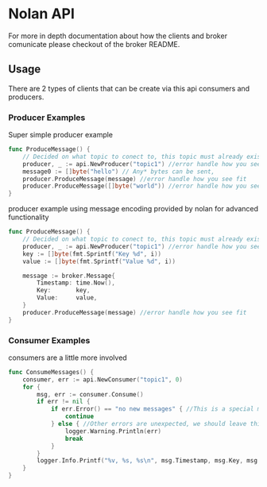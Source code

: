 # Nolan API

For more in depth documentation about how the clients and broker comunicate please checkout of the broker README.

## Usage

There are 2 types of clients that can be create via this api consumers and producers.

### Producer Examples

Super simple producer example

``` go
func ProduceMessage() {
    // Decided on what topic to conect to, this topic must already exist
    producer, _ := api.NewProducer("topic1") //error handle how you see fit
    message0 := []byte("hello") // Any* bytes can be sent,
    producer.ProduceMessage(message) //error handle how you see fit
    producer.ProduceMessage([]byte("world")) //error handle how you see fit
}
```

producer example using message encoding provided by nolan for advanced functionality

``` go
func ProduceMessage() {
    // Decided on what topic to conect to, this topic must already exist
    producer, _ := api.NewProducer("topic1") //error handle how you see fit
    key := []byte(fmt.Sprintf("Key %d", i))
    value := []byte(fmt.Sprintf("Value %d", i))

    message := broker.Message{
        Timestamp: time.Now(),
        Key:       key,
        Value:     value,
    }
    producer.ProduceMessage(message) //error handle how you see fit
}
```

### Consumer Examples

consumers are a little more involved

``` go
func ConsumeMessages() {
    consumer, err := api.NewConsumer("topic1", 0)
    for {
        msg, err := consumer.Consume()
        if err != nil {
            if err.Error() == "no new messages" { //This is a special message, catch it to continue polling so we dont exit prematurly
                continue
            } else { //Other errors are unexpected, we should leave this loop
                logger.Warning.Println(err) 
                break
            }
        }
        logger.Info.Printf("%v, %s, %s\n", msg.Timestamp, msg.Key, msg.Value) //Decode your message accordingly
    }
}
```
